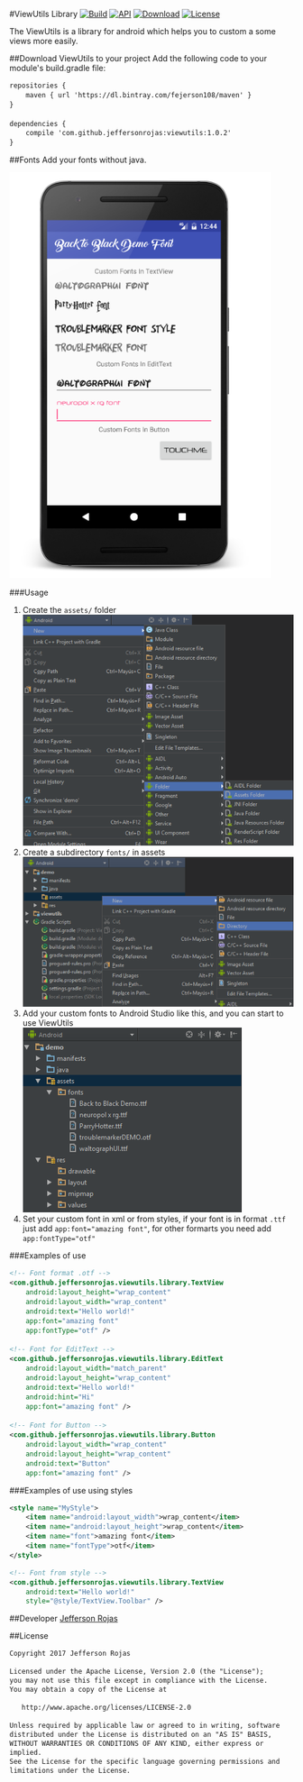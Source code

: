 #ViewUtils Library
[![Build](https://api.travis-ci.org/JeffersonRojas/ViewUtils.svg?branch=master)](https://travis-ci.org/JeffersonRojas/ViewUtils)
[![API](https://img.shields.io/badge/API-10%2B-blue.svg)](https://android-arsenal.com/api?level=10)
[![Download](https://api.bintray.com/packages/fejerson108/maven/viewutils/images/download.svg)](https://bintray.com/fejerson108/maven/viewutils/_latestVersion) 
[![License](https://img.shields.io/badge/License-Apache%202.0-blue.svg)](http://www.apache.org/licenses/LICENSE-2.0)


The ViewUtils is a library for android which helps you to custom a some views more easily.

##Download ViewUtils to your project
Add the following code to your module's build.gradle file:
```xml
repositories {
    maven { url 'https://dl.bintray.com/fejerson108/maven' }
}

dependencies {
    compile 'com.github.jeffersonrojas:viewutils:1.0.2'
}
```

##Fonts
Add your fonts without java.

![screenshot](https://github.com/JeffersonRojas/ViewUtils/blob/master/Screenshot.png "Font Samples")

###Usage
1. Create the `assets/` folder  
![screenshot](https://github.com/JeffersonRojas/ViewUtils/blob/master/CreateAssetsFolder.png "Create Assets Folder")
2. Create a subdirectory `fonts/` in assets
![screenshot](https://github.com/JeffersonRojas/ViewUtils/blob/master/CreateSubdirectoyFonts.png "Create Subdirectoy Fonts")
3. Add your custom fonts to Android Studio like this, and you can start to use ViewUtils
![screenshot](https://github.com/JeffersonRojas/ViewUtils/blob/master/FontsFolderExample.png "Fonts Folder Example")
4. Set your custom font in xml or from styles, if your font is in format `.ttf` just add `app:font="amazing font"`, for other formarts you need add `app:fontType="otf"`

###Examples of use
```xml
<!-- Font format .otf -->
<com.github.jeffersonrojas.viewutils.library.TextView
    android:layout_height="wrap_content"
    android:layout_width="wrap_content"
    android:text="Hello world!"
    app:font="amazing font"
    app:fontType="otf" />
    
<!-- Font for EditText -->
<com.github.jeffersonrojas.viewutils.library.EditText
    android:layout_width="match_parent"
    android:layout_height="wrap_content"
    android:text="Hello world!"
    android:hint="Hi"
    app:font="amazing font" />
    
<!-- Font for Button -->
<com.github.jeffersonrojas.viewutils.library.Button
    android:layout_width="wrap_content"
    android:layout_height="wrap_content"
    android:text="Button"
    app:font="amazing font" />
```
###Examples of use using styles
```xml
<style name="MyStyle">
    <item name="android:layout_width">wrap_content</item>
    <item name="android:layout_height">wrap_content</item>
    <item name="font">amazing font</item>
    <item name="fontType">otf</item>
</style>
```
```xml
<!-- Font from style -->
<com.github.jeffersonrojas.viewutils.library.TextView
    android:text="Hello world!"
    style="@style/TextView.Toolbar" />
```

##Developer
[Jefferson Rojas](mailto:fejerson108@gmail.com)


##License

    Copyright 2017 Jefferson Rojas

    Licensed under the Apache License, Version 2.0 (the "License");
    you may not use this file except in compliance with the License.
    You may obtain a copy of the License at

       http://www.apache.org/licenses/LICENSE-2.0

    Unless required by applicable law or agreed to in writing, software
    distributed under the License is distributed on an "AS IS" BASIS,
    WITHOUT WARRANTIES OR CONDITIONS OF ANY KIND, either express or implied.
    See the License for the specific language governing permissions and
    limitations under the License.
